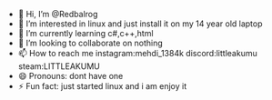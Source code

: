 - 👋 Hi, I’m @Redbalrog
- 👀 I’m interested in linux and just install it on my 14 year old laptop
- 🌱 I’m currently learning c#,c++,html
- 💞️ I’m looking to collaborate on nothing
- 📫 How to reach me instagram:mehdi_1384k discord:littleakumu steam:LITTLEAKUMU
- 😄 Pronouns: dont have one
- ⚡ Fun fact: just started linux and i am enjoy it

<!---
Redbalrog/Redbalrog is a ✨ special ✨ repository because its `README.md` (this file) appears on your GitHub profile.
You can click the Preview link to take a look at your changes.
--->
